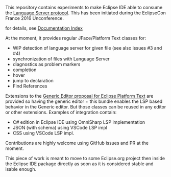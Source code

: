 This repository contains experiments to make Eclipse IDE able to consume the [Language Server protocol](https://github.com/Microsoft/language-server-protocol).
This has been initiated during the EclipseCon France 2016 Unconference.

for details, see [Documentation Index](/adoc/index.adoc)

At the moment, it provides regular JFace/Platform Text classes for:
* WIP detection of language server for given file (see also issues #3 and #4)
* synchronization of files with Language Server
* diagnostics as problem markers
* completion
* hover
* jump to declaration
* Find References

Extensions to the [Generic Editor proposal for Eclipse Platform Text](https://bugs.eclipse.org/bugs/show_bug.cgi?id=497871) are provided so having the generic editor + this bundle enables the LSP based behavior in the Generic editor. But those classes can be reused in any editor or other extensions. Examples of integration contain:
* C# edition in Eclipse IDE using OmniSharp LSP implementation
* JSON (with schema) using VSCode LSP impl
* CSS using VSCode LSP impl.

Contributions are highly welcome using GitHub issues and PR at the moment.

This piece of work is meant to move to some Eclipse.org project then inside the Eclipse IDE package directly as soon as it is considered stable and isable enough.
